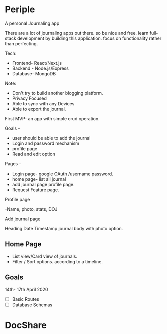 # Periple

A personal Journaling app

There are a lot of journaling apps out there. so be nice and free. learn full-stack development by building this application. focus on functionality rather than perfecting.

Tech:

- Frontend- React/Next.js
- Backend - Node.js/Express
- Database- MongoDB

Note:

- Don't try to build another blogging platform.
- Privacy Focused
- Able to sync with any Devices
- Able to export the journal.

First MVP- an app with simple crud operation.

Goals -

- user should be able to add the journal
- Login and password mechanism
- profile page
- Read and edit option

Pages -

- Login page- google OAuth /username password.
- home page- list all journal
- add journal page profile page.
- Request Feature page.

Profile page

-Name, photo, stats, DOJ

Add journal page

Heading
Date Timestamp
journal body with photo option.

## Home Page

- List view/Card view of journals.
- Filter / Sort options. according to a timeline.

## Goals

14th- 17th April 2020

- [ ] Basic Routes
- [ ] Database Schemas
# DocShare
